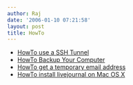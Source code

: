 ```yaml
---
author: Raj
date: '2006-01-10 07:21:58'
layout: post
title: HowTo
---
```


* [HowTo use a SSH Tunnel](HowTo_use_a_SSH_Tunnel.html)
* [HowTo Backup Your Computer](HowTo_Backup_Your_Computer.html)
* [HowTo get a temporary email address](HowTo_get_a_temporary_email_address.html)
* [HowTo install livejournal on Mac OS X](HowTo_install_livejournal_on_Mac_OS_X.html)

